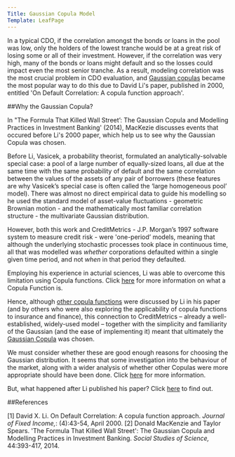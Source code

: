 ```yaml
---
Title: Gaussian Copula Model
Template: LeafPage
---
```


In a typical CDO, if the correlation amongst the bonds or loans in the pool was low, only the holders of the lowest tranche would be at a great risk of losing some or all of their investment. 
However, if the correlation was very high, many of the bonds or loans might default and so the losses could impact even the most senior tranche. 
As a result, modeling correlation was the most crucial problem in CDO evaluation, and [Gaussian copulas](http://db716.user.srcf.net/eim/course/finance/cdos/2cdogaussian/page2/gaussiancopula.md) became the most popular way to do this due to David Li's paper, published in 2000, entitled 'On Default Correlation: A copula function approach'.

##Why the Gaussian Copula?

In "The Formula That Killed Wall Street’: The Gaussian Copula and Modelling Practices in Investment Banking' (2014), MacKezie discusses events that occured before Li's 2000 paper, which help us to see why the Gaussian Copula was chosen.

Before Li, Vasicek, a probability theorist, formulated an analytically-solvable special case: a pool of a large number of equally-sized loans, all due at the same time with the same probability of default and the same correlation between the values of the assets of any pair of borrowers (these features are why Vasicek’s special case is often called the ‘large homogeneous pool’ model). 
There was almost no direct empirical data to guide his modelling so he used the standard model of asset-value fluctuations - geometric Brownian motion - and the mathematically most familiar correlation structure - the multivariate Gaussian distribution.

However, both this work and CreditMetrics - J.P. Morgan’s 1997 software system to measure credit risk - were 'one-period’ models, meaning that although the underlying stochastic processes took place in continuous time, all that was modelled was *whether* corporations defaulted within a single given time period, and not *when* in that period they defaulted.

Employing his experience in acturial sciences, Li was able to overcome this limitation using Copula functions. Click [here](http://db716.user.srcf.net/eim/course/finance/cdos/2cdogaussian/page2/copula/copula.md) for more information on what a Copula Function is. 

Hence, although [other copula functions](http://db716.user.srcf.net/eim/course/finance/cdos/2cdogaussian/page2/othercopulas.md) were discussed by Li in his paper (and by others who were also exploring the applicability of copula functions to insurance and finance), this connection to CreditMetrics – already a well-established, widely-used model – together with the simplicity and familiarity of the Gaussian (and the ease of implementing it) meant that ultimately the [Gaussian Copula](http://db716.user.srcf.net/eim/course/finance/cdos/2cdogaussian/page2/gaussiancopula.md) was chosen.

We must consider whether these are good enough reasons for choosing the Gaussian distribution. 
It seems that some investigation into the behaviour of the market, along with a wider analysis of whether other Copulas were more appropriate should have been done. Click [here](http://db716.user.srcf.net/eim/course/finance/cdos/2cdogaussian/page2/modelappropriate.md) for more information. 

But, what happened after Li published his paper? Click [here](http://db716.user.srcf.net/eim/course/finance/cdos/2cdogaussian/page3/page3.md) to find out. 

##References

[1] David X. Li. On Default Correlation: A copula function approach. *Journal of Fixed Income,*: (4):43-54, April 2000.
[2] Donald MacKenzie and Taylor Spears. 'The Formula That Killed Wall Street': The Gaussian Copula and Modelling Practices in Investment Banking. *Social Studies of Science,* 44:393-417, 2014.
